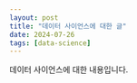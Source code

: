 ```yaml
---
layout: post
title: "데이터 사이언스에 대한 글"
date: 2024-07-26
tags: [data-science]
---
```


데이터 사이언스에 대한 내용입니다.
